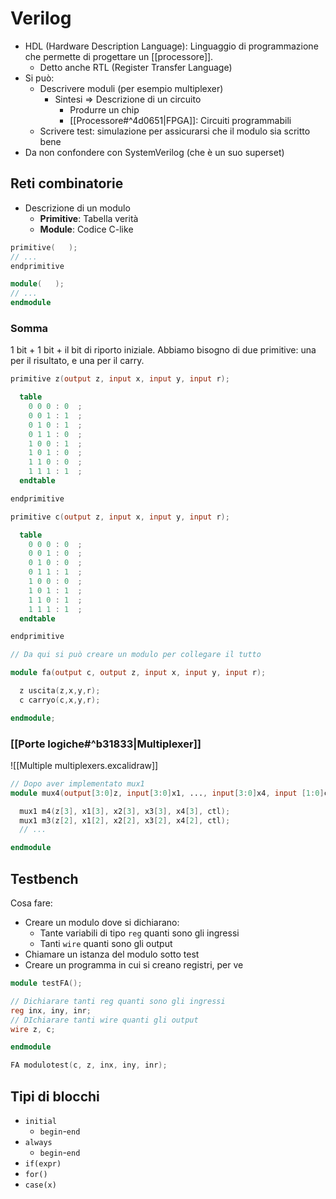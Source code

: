 # Verilog

- HDL (Hardware Description Language): Linguaggio di programmazione che permette di progettare un [[processore]].
	- Detto anche RTL (Register Transfer Language)
- Si può:
	- Descrivere moduli (per esempio multiplexer)
		- Sintesi ⇒ Descrizione di un circuito
			- Produrre un chip
			- [[Processore#^4d0651|FPGA]]: Circuiti programmabili
	- Scrivere test: simulazione per assicurarsi che il modulo sia scritto bene
- Da non confondere con SystemVerilog (che è un suo superset)

## Reti combinatorie

- Descrizione di un modulo
	- **Primitive**: Tabella verità
	- **Module**: Codice C-like

```verilog
primitive(   );
// ...
endprimitive

module(   );
// ...
endmodule
```

### Somma

1 bit + 1 bit + il bit di riporto iniziale. Abbiamo bisogno di due primitive: una per il risultato, e una per il carry.

```verilog
primitive z(output z, input x, input y, input r);

  table
    0 0 0 : 0  ;
    0 0 1 : 1  ;
    0 1 0 : 1  ;
    0 1 1 : 0  ;
    1 0 0 : 1  ;
    1 0 1 : 0  ;
    1 1 0 : 0  ;
    1 1 1 : 1  ;
  endtable

endprimitive

primitive c(output z, input x, input y, input r);

  table
    0 0 0 : 0  ;
    0 0 1 : 0  ;
    0 1 0 : 0  ;
    0 1 1 : 1  ;
    1 0 0 : 0  ;
    1 0 1 : 1  ;
    1 1 0 : 1  ;
    1 1 1 : 1  ;
  endtable

endprimitive

// Da qui si può creare un modulo per collegare il tutto

module fa(output c, output z, input x, input y, input r);

  z uscita(z,x,y,r);
  c carryo(c,x,y,r);

endmodule;
```

### [[Porte logiche#^b31833|Multiplexer]]

![[Multiple multiplexers.excalidraw]]

```verilog
// Dopo aver implementato mux1
module mux4(output[3:0]z, input[3:0]x1, ..., input[3:0]x4, input [1:0]ctl);

  mux1 m4(z[3], x1[3], x2[3], x3[3], x4[3], ctl);
  mux1 m3(z[2], x1[2], x2[2], x3[2], x4[2], ctl);
  // ...

endmodule
```

## Testbench

Cosa fare:
- Creare un modulo dove si dichiarano:
	- Tante variabili di tipo `reg` quanti sono gli ingressi
	- Tanti `wire` quanti sono gli output
- Chiamare un istanza del modulo sotto test
- Creare un programma in cui si creano registri, per ve

```verilog
module testFA();

// Dichiarare tanti reg quanti sono gli ingressi
reg inx, iny, inr;
// DIchiarare tanti wire quanti gli output
wire z, c;

endmodule

FA modulotest(c, z, inx, iny, inr);

```

## Tipi di blocchi

- `initial`
	- `begin`-`end`
- `always`
	- `begin`-`end`
- `if(expr)`
- `for()`
- `case(x)`

